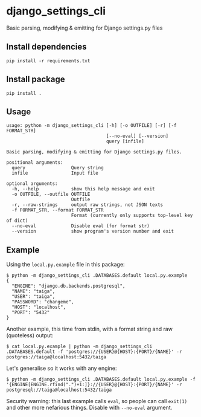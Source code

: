 django_settings_cli
===============
Basic parsing, modifying & emitting for Django settings.py files

## Install dependencies

    pip install -r requirements.txt

## Install package

    pip install .

## Usage

    usage: python -m django_settings_cli [-h] [-o OUTFILE] [-r] [-f FORMAT_STR]
                                         [--no-eval] [--version]
                                         query [infile]
    
    Basic parsing, modifying & emitting for Django settings.py files.
    
    positional arguments:
      query                 Query string
      infile                Input file
    
    optional arguments:
      -h, --help            show this help message and exit
      -o OUTFILE, --outfile OUTFILE
                            Outfile
      -r, --raw-strings     output raw strings, not JSON texts
      -f FORMAT_STR, --format FORMAT_STR
                            Format (currently only supports top-level key of dict)
      --no-eval             Disable eval (for format str)
      --version             show program's version number and exit


## Example

Using the `local.py.example` file in this package:

    $ python -m django_settings_cli .DATABASES.default local.py.example
    {
      "ENGINE": "django.db.backends.postgresql",
      "NAME": "taiga",
      "USER": "taiga",
      "PASSWORD": "changeme",
      "HOST": "localhost",
      "PORT": "5432"
    }

Another example, this time from stdin, with a format string and raw (quoteless) output:

    $ cat local.py.example | python -m django_settings_cli .DATABASES.default -f 'postgres://{USER}@{HOST}:{PORT}/{NAME}' -r
    postgres://taiga@localhost:5432/taiga

Let's generalise so it works with any engine:

    $ python -m django_settings_cli .DATABASES.default local.py.example -f '{ENGINE[ENGINE.rfind(".")+1:]}://{USER}@{HOST}:{PORT}/{NAME}' -r
    postgresql://taiga@localhost:5432/taiga

Security warning: this last example calls `eval`, so people can call `exit(1)` and other more nefarious things. Disable with `--no-eval` argument.
